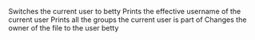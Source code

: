 Switches the current user to betty
Prints the effective username of the current user
Prints all the groups the current user is part of
Changes the owner of the file to the user betty

 
